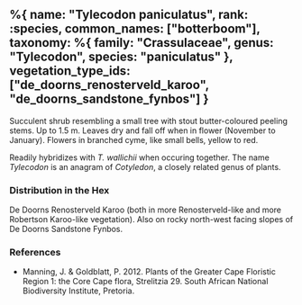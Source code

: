%{
    name: "Tylecodon paniculatus",
    rank: :species,
    common_names: ["botterboom"],
    taxonomy: %{
        family: "Crassulaceae",
        genus: "Tylecodon",
        species: "paniculatus"
    },
    vegetation_type_ids: ["de_doorns_renosterveld_karoo", "de_doorns_sandstone_fynbos"]
}
---
Succulent shrub resembling a small tree with stout butter-coloured peeling stems. Up to 1.5 m. Leaves dry and fall off when in flower (November
to January). Flowers in branched cyme, like small bells, yellow to red.

<!-- read more -->

Readily hybridizes with *T. wallichii* when occuring together. The name *Tylecodon* is an anagram of *Cotyledon*, a closely related genus of plants.

### Distribution in the Hex

De Doorns Renosterveld Karoo (both in more Renosterveld-like and more Robertson Karoo-like vegetation). Also on rocky north-west facing slopes of De Doorns Sandstone Fynbos.

### References

* Manning, J. & Goldblatt, P. 2012. Plants of the Greater Cape Floristic Region 1: the Core Cape flora, Strelitzia 29. South African National Biodiversity Institute, Pretoria.